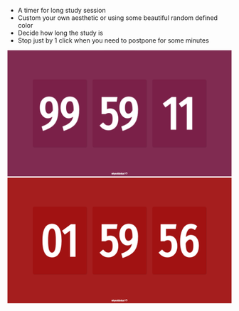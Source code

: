 - A timer for long study session
- Custom your own aesthetic or using some beautiful random defined color
- Decide how long the study is
- Stop just by 1 click when you need to postpone for some minutes

<div>
  <img src="https://github.com/whynotkimhari/timer/blob/main/preview/Untitled.png" width="800">
  <img src="https://github.com/whynotkimhari/timer/blob/main/preview/Untitled2.png" width="800">
</div>
